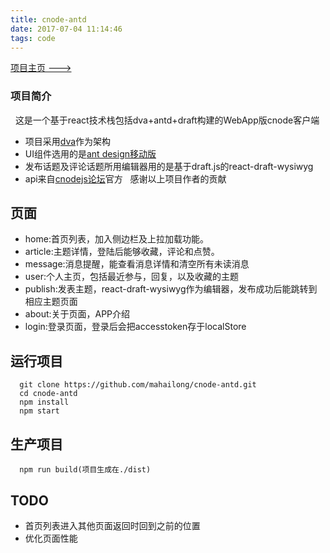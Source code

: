 ```yaml
---
title: cnode-antd
date: 2017-07-04 11:14:46
tags: code
---
```


[ 项目主页 --->](https://mahailong.github.io/cnode-antd)
 
 
### 项目简介
 
这是一个基于react技术栈包括dva+antd+draft构建的WebApp版cnode客户端

<!--more-->
- 项目采用[dva](https://github.com/dvajs/dva/blob/master/README_zh-CN.md)作为架构
- UI组件选用的是[ant design移动版](https://mobile.ant.design/index-cn)
- 发布话题及评论话题所用编辑器用的是基于draft.js的react-draft-wysiwyg
- api来自[cnodejs论坛](https://cnodejs.org/)官方
 
 感谢以上项目作者的贡献


## 页面
- home:首页列表，加入侧边栏及上拉加载功能。
- article:主题详情，登陆后能够收藏，评论和点赞。
- message:消息提醒，能查看消息详情和清空所有未读消息
- user:个人主页，包括最近参与，回复，以及收藏的主题
- publish:发表主题，react-draft-wysiwyg作为编辑器，发布成功后能跳转到相应主题页面
- about:关于页面，APP介绍
- login:登录页面，登录后会把accesstoken存于localStore


## 运行项目
```
  git clone https://github.com/mahailong/cnode-antd.git
  cd cnode-antd
  npm install
  npm start
```


## 生产项目
```
  npm run build(项目生成在./dist)
```


## TODO
- 首页列表进入其他页面返回时回到之前的位置
- 优化页面性能


